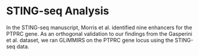 # STING-seq Analysis

In the STING-seq manuscript, Morris et al. identified nine enhancers for the
PTPRC gene. As an orthogonal validation to our findings from the
Gasperini et al. dataset, we ran GLiMMIRS on the PTPRC gene locus using the
STING-seq data.

